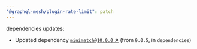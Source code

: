 ```yaml
---
"@graphql-mesh/plugin-rate-limit": patch
---
```

dependencies updates:
  - Updated dependency [`minimatch@10.0.0` ↗︎](https://www.npmjs.com/package/minimatch/v/10.0.0) (from `9.0.5`, in `dependencies`)
